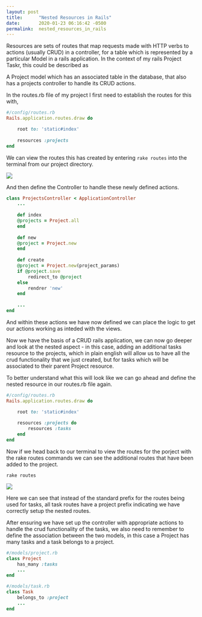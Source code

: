 ```yaml
---
layout: post
title:      "Nested Resources in Rails"
date:       2020-01-23 06:16:42 -0500
permalink:  nested_resources_in_rails
---
```



Resources are sets of routes that map requests made with HTTP verbs to actions (usually CRUD) in a controller, for a table which is represented by a particular Model in a rails application.  In the context of my rails Project Taskr, this could be described as 

A Project model which has an associated table in the database, that also has a projects controller to handle its CRUD actions.

In the routes.rb file of my project I first need to establish the routes for this with,

```ruby
#/config/routes.rb
Rails.application.routes.draw do

	root to: 'static#index'
	
	resources :projects
end
```

We can view the routes this has created by entering ```rake routes``` into the terminal from our project directory.

![](https://i.imgur.com/jp9vrWS.png?1)


And then define the Controller to handle these newly defined actions. 

```ruby
class ProjectsController < ApplicationController
	...
	
	def index
	@projects = Project.all
	end
	
	def new
	@project = Project.new
	end
	
	def create
	@project = Project.new(project_params)
	if @project.save
		redirect_to @project
	else
		rendrer 'new'
	end
	
	...
end
```

And within these actions we have now defined we can place the logic to get our actions working as inteded with the views.

Now we have the basis of a CRUD rails application, we can now go deeper and look at the nested aspect - in this case, adding an additional tasks resource to the projects, which in plain english will allow us to have all the crud functionality that we just created, but for tasks which will be associated to their parent Project resource. 

To better understand what this will look like we can go ahead and define the nested resource in our routes.rb file again. 

```ruby
#/config/routes.rb
Rails.application.routes.draw do

	root to: 'static#index'
	
	resources :projects do
		resources :tasks
	end
end
```

Now if we head back to our terminal to view the routes for the porject with the rake routes commands we can see the additional routes that have been added to the project. 

```rake routes```

![](https://i.imgur.com/9QMiVHn.png?1)

Here we can see that instead of the standard prefix for the routes being used for tasks, all task routes have a project prefix indicating we have correctly setup the nested routes.

After ensuring we have set up the controller with appropriate actions to handle the crud functionality of the tasks, we also need to remember to define the association between the two models, in this case a Project has many tasks and a task belongs to a project. 


```ruby
#/models/project.rb
class Project
	has_many :tasks
	...
end

#/models/task.rb
class Task
	belongs_to :project
	...
end
```


